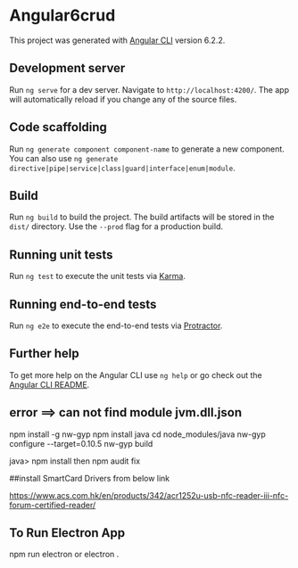 # Angular6crud

This project was generated with [Angular CLI](https://github.com/angular/angular-cli) version 6.2.2.

## Development server

Run `ng serve` for a dev server. Navigate to `http://localhost:4200/`. The app will automatically reload if you change any of the source files.

## Code scaffolding

Run `ng generate component component-name` to generate a new component. You can also use `ng generate directive|pipe|service|class|guard|interface|enum|module`.

## Build

Run `ng build` to build the project. The build artifacts will be stored in the `dist/` directory. Use the `--prod` flag for a production build.

## Running unit tests

Run `ng test` to execute the unit tests via [Karma](https://karma-runner.github.io).

## Running end-to-end tests

Run `ng e2e` to execute the end-to-end tests via [Protractor](http://www.protractortest.org/).

## Further help

To get more help on the Angular CLI use `ng help` or go check out the [Angular CLI README](https://github.com/angular/angular-cli/blob/master/README.md).

## error ==> can not find module jvm.dll.json

npm install -g nw-gyp
npm install java
cd node_modules/java
nw-gyp configure --target=0.10.5
nw-gyp build

java> npm install
then npm audit fix

##install SmartCard Drivers from below link

https://www.acs.com.hk/en/products/342/acr1252u-usb-nfc-reader-iii-nfc-forum-certified-reader/

## To Run Electron App

npm run electron  or electron .


